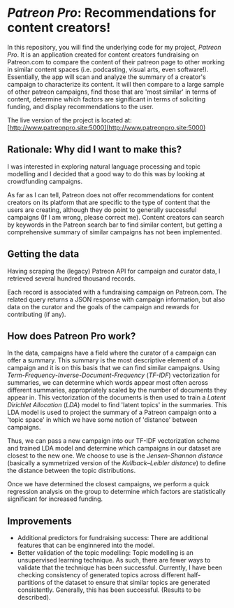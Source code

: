# *Patreon Pro*: Recommendations for content creators!

In this repository, you will find the underlying code for my project, *Patreon Pro*. It is an application created for content creators fundraising on Patreon.com to compare the content of their patreon page to other working in similar content spaces (i.e. podcasting, visual arts, even software!). Essentially, the app will scan and analyze the summary of a creator's campaign to characterize its content. It will then compare to a large sample of other patreon campaigns, find those that are 'most similar' in terms of content, determine which factors are significant in terms of soliciting funding, and display recommendations to the user.

The live version of the project is located at: [http://www.patreonpro.site:5000](http://www.patreonpro.site:5000)

## Rationale: Why did I want to make this?

I was interested in exploring natural language processing and topic modelling and I decided that a good way to do this was by looking at crowdfunding campaigns.

As far as I can tell, Patreon does not offer recommendations for content creators on its platform that are specific to the type of content that the users are creating, although they do point to generally successful campaigns (If I am wrong, please correct me). Content creators can search by keywords in the Patreon search bar to find similar content, but getting a comprehensive summary of similar campaigns has not been implemented.

## Getting the data

Having scraping the (legacy) Patreon API for campaign and curator data, I retrieved several hundred thousand records. 

Each record is associated with a fundraising campaign on Patreon.com. The related query returns a JSON response with campaign information, but also data on the curator and the goals of the campaign and rewards for contributing (if any).

## How does Patreon Pro work?

In the data, campaigns have a field where the curator of a campaign can offer a summary. This summary is the most descriptive element of a campaign and it is on this basis that we can find similar campaigns. Using *Term-Frequency-Inverse-Document-Frequency* (*TF-IDF*) vectorization for summaries, we can determine which words appear most often across different summaries, appropriately scaled by the number of documents they appear in. This vectorization of the documents is then used to train a *Latent Dirichlet Allocation* (*LDA*) model to find 'latent topics' in the summaries. This LDA model is used to project the summary of a Patreon campaign onto a 'topic space' in which we have some notion of 'distance' between campaigns.

Thus, we can pass a new campaign into our TF-IDF vectorization scheme and trained LDA model and determine which campaigns in our dataset are closest to the new one. We choose to use is the *Jensen-Shannon distance* (basically a symmetrized version of the *Kullback–Leibler distance*) to define the distance between the topic distributions. 

Once we have determined the closest campaigns, we perform a quick regression analysis on the group to determine which factors are statistically significant for increased funding.

## Improvements

+ Additional predictors for fundraising success: There are additional features that can be enginnered into the model.
+ Better validation of the topic modelling: Topic modelling is an unsupervised learning technique. As such, there are fewer ways to validate that the technique has been successful. Currently, I have been checking consistency of generated topics across different half-partitions of the dataset to ensure that similar topics are generated consistently. Generally, this has been successful. (Results to be described).


